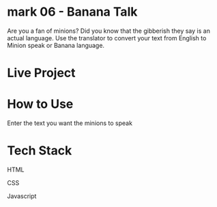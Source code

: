 # mark 06 - Banana Talk
Are you a fan of minions? Did you know that the gibberish they say is an actual language. Use the translator to convert your text from English to Minion speak or Banana language.

# Live Project 
# How to Use
Enter the text you want the minions to speak
# Tech Stack
HTML

CSS

Javascript
